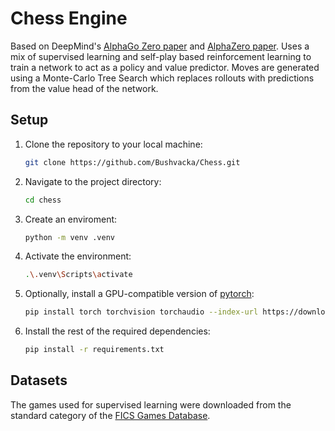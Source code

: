 # Chess Engine

Based on DeepMind's [AlphaGo Zero paper](https://discovery.ucl.ac.uk/id/eprint/10045895/1/agz_unformatted_nature.pdf) and [AlphaZero paper](https://arxiv.org/abs/1712.01815). Uses a mix of supervised learning and self-play based reinforcement learning to train a network to act as a policy and value predictor. Moves are generated using a Monte-Carlo Tree Search which replaces rollouts with predictions from the value head of the network.
## Setup

1. Clone the repository to your local machine:
    ```bash
    git clone https://github.com/Bushvacka/Chess.git
    ```

2. Navigate to the project directory:
    ```bash
    cd chess
    ```

3. Create an enviroment:
    ```bash
    python -m venv .venv
    ```

4. Activate the environment:
    ```bash
    .\.venv\Scripts\activate
    ```

3. Optionally, install a GPU-compatible version of [pytorch](https://pytorch.org/):
    ```bash
    pip install torch torchvision torchaudio --index-url https://download.pytorch.org/whl/cu121
    ```

4. Install the rest of the required dependencies:
    ```bash
    pip install -r requirements.txt
    ```


## Datasets

The games used for supervised learning were downloaded from the standard category of the [FICS Games Database](https://www.ficsgames.org/download.html).